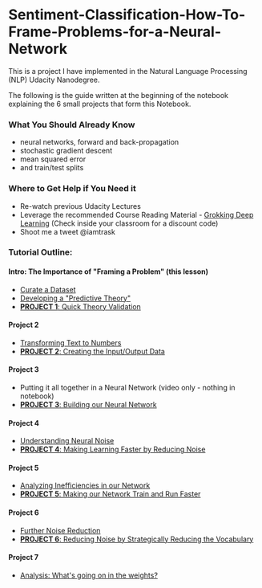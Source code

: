 # Sentiment-Classification-How-To-Frame-Problems-for-a-Neural-Network

This is a project I have implemented in the Natural Language Processing (NLP) Udacity Nanodegree.

The following is the guide written at the beginning of the notebook explaining the 6 small projects that form this Notebook.

### What You Should Already Know

- neural networks, forward and back-propagation
- stochastic gradient descent
- mean squared error
- and train/test splits

### Where to Get Help if You Need it
- Re-watch previous Udacity Lectures
- Leverage the recommended Course Reading Material - [Grokking Deep Learning](https://www.manning.com/books/grokking-deep-learning) (Check inside your classroom for a discount code)
- Shoot me a tweet @iamtrask


### Tutorial Outline:

#### Intro: The Importance of "Framing a Problem" (this lesson)

- [Curate a Dataset](#lesson_1)
- [Developing a "Predictive Theory"](#lesson_2)
- [**PROJECT 1**: Quick Theory Validation](#project_1)

#### Project 2
- [Transforming Text to Numbers](#lesson_3)
- [**PROJECT 2**: Creating the Input/Output Data](#project_2)

#### Project 3
- Putting it all together in a Neural Network (video only - nothing in notebook)
- [**PROJECT 3**: Building our Neural Network](#project_3)

#### Project 4
- [Understanding Neural Noise](#lesson_4)
- [**PROJECT 4**: Making Learning Faster by Reducing Noise](#project_4)

#### Project 5
- [Analyzing Inefficiencies in our Network](#lesson_5)
- [**PROJECT 5**: Making our Network Train and Run Faster](#project_5)

#### Project 6
- [Further Noise Reduction](#lesson_6)
- [**PROJECT 6**: Reducing Noise by Strategically Reducing the Vocabulary](#project_6)

#### Project 7
- [Analysis: What's going on in the weights?](#lesson_7)
